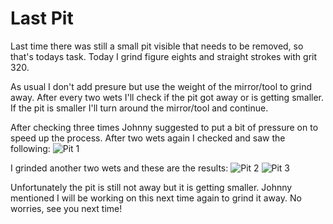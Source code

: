 # Last Pit
Last time there was still a small pit visible that needs to be removed, so that's todays task. Today I grind figure eights and straight strokes with grit 320.

As usual I don't add presure but use the weight of the mirror/tool to grind away. After every two wets I'll check if the pit got away or is getting smaller. If the pit is smaller I'll turn around the mirror/tool and continue.

After checking three times Johnny suggested to put a bit of pressure on to speed up the process. After two wets again I checked and saw the following:
![Pit 1](/images/IMG_4363.jpg)

I grinded another two wets and these are the results:
![Pit 2](/images/IMG_4364.jpg)
![Pit 3](/images/IMG_4365.jpg)

Unfortunately the pit is still not away but it is getting smaller. Johnny mentioned I will be working on this next time again to grind it away. No worries, see you next time!